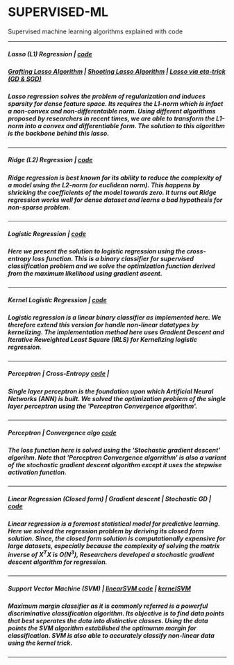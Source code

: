 # SUPERVISED-ML
Supervised machine learning algorithms explained with code

----------------------
##### Lasso (L1) Regression | [code](https://github.com/algostatml/SUPERVISED-ML/tree/master/REGRESSION/Lasso%20Regression)
##### [Grafting Lasso Algorithm](https://github.com/algostatml/SUPERVISED-ML/blob/master/REGRESSION/Lasso%20Regression/GraftinglassoAlgo.py) | [Shooting Lasso Algorithm](https://github.com/algostatml/SUPERVISED-ML/blob/master/REGRESSION/Lasso%20Regression/shootinglassoAlgo.py) | [Lasso via eta-trick (GD & SGD)](https://github.com/algostatml/SUPERVISED-ML/blob/master/REGRESSION/Lasso%20Regression/eta_tricklasso.py)
##### Lasso regression solves the problem of regularization and induces sparsity for dense feature space. Its requires the L1-norm which is infact a non-convex and non-differentaible norm. Using different algorithms proposed by researchers in recent times, we are able to transform the L1-norm into a convex and differentiable form. The solution to this algorithm is the backbone behind this lasso.

----------------------
##### Ridge (L2) Regression | [code](https://github.com/algostatml/SUPERVISED-ML/tree/master/REGRESSION/Ridge%20Regression)

##### Ridge regression is best known for its ability to reduce the complexity of a model using the L2-norm (or euclidean norm). This happens by shricking the coefficients of the model towards zero. It turns out Ridge regression works well for dense dataset and learns a bad hypothesis for non-sparse problem.

----------------------
##### Logistic Regression | [code](https://github.com/algostatml/SUPERVISED-ML/blob/master/CLASSIFICATION/LogisticRegression.py)

##### Here we present the solution to logistic regression using the cross-entropy loss function. This is a binary classifier for supervised classification problem and we solve the optimization function derived from the maximum likelihood using gradient ascent.

----------------------
##### Kernel Logistic Regression | [code](https://github.com/algostatml/SUPERVISED-ML/blob/master/CLASSIFICATION/KERNEL%20LOGISTIC%20REGRESSION/kernelLogistic.py)

##### Logistic regression is a linear binary classifier as implemented here. We therefore extend this version for handle non-linear datatypes by kernelizing. The implementation method here uses Gradient Descent and Iterative Reweighted Least Square (IRLS) for Kernelizing logistic regression.

----------------------
##### Perceptron | Cross-Entropy [code](https://github.com/algostatml/SUPERVISED-ML/blob/master/CLASSIFICATION/Perceptron.py) | 

##### Single layer perceptron is the foundation upon which Artificial Neural Networks (ANN) is built. We solved the optimization problem of the single layer perceptron using the 'Perceptron Convergence algorithm'.
----------------------
##### Perceptron | Convergence algo [code](https://github.com/algostatml/SUPERVISED-ML/blob/master/CLASSIFICATION/Perceptron_stepwise.py)

##### The loss function here is solved using the 'Stochastic gradient descent' algorihm. Note that 'Perceptron Convergence algorrithm' is also a variant of the stochastic gradient descent algorithm except it uses the stepwise activation function.
----------------------
##### Linear Regression (Closed form) | Gradient descent | Stochastic GD | [code](https://github.com/algostatml/SUPERVISED-ML/blob/master/REGRESSION/Regression.py)

##### Linear regression is a foremost statistical model for predictive learning. Here we solved the regression problem by deriving its closed form solution. Since, the closed form solution is computationally expensive for large datasets, especially because the complexity of solving the matrix inverse of $X^TX$ is $O(N^{3})$, Researchers developed a stochastic gradient descent algorithm for regression. 
----------------------

##### Support Vector Machine (SVM) | [linearSVM code](https://github.com/algostatml/SUPERVISED-ML/blob/master/REGRESSION/SupportVectorMachine(SVM)/svm.py) | [kernelSVM](https://github.com/algostatml/SUPERVISED-ML/blob/master/REGRESSION/SupportVectorMachine(SVM)/kernelSVM.py)

##### Maximum margin classifier as it is commonly referred is a powerful discriminative classification algorithm. Its objective is to find data points that best seperates the data into distinctive classes. Using the data points the SVM algorithm established the optimumm margin for classification. SVM is also able to accurately classify non-linear data using the kernel trick.
----------------------
